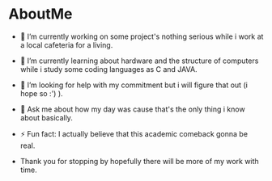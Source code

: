# AboutMe


- 🔭 I’m currently working on some project's nothing serious while i work at a local cafeteria for a living.
- 🌱 I’m currently learning about hardware and the structure of computers while i study some coding languages as C and JAVA.
- 🤔 I’m looking for help with my commitment but i will figure that out (i hope so :') ).
- 💬 Ask me about how my day was cause that's the only thing i know about basically.
- ⚡ Fun fact: I actually believe that this academic comeback gonna be real.

- Thank you for stopping by hopefully there will be more of my work with time.

